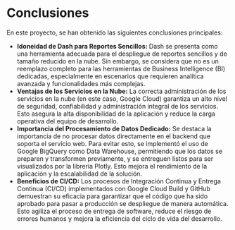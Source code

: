 # Conclusiones

En este proyecto, se han obtenido las siguientes conclusiones principales:

* **Idoneidad de Dash para Reportes Sencillos:** Dash se presenta como una herramienta adecuada para el despliegue de reportes sencillos y de tamaño reducido en la nube. Sin embargo, se considera que no es un reemplazo completo para las herramientas de Business Intelligence (BI) dedicadas, especialmente en escenarios que requieren analítica avanzada y funcionalidades más complejas.
* **Ventajas de los Servicios en la Nube:** La correcta administración de los servicios en la nube (en este caso, Google Cloud) garantiza un alto nivel de seguridad, confiabilidad y administración integral de los servicios. Esto asegura la alta disponibilidad de la aplicación y reduce la carga operativa del equipo de desarrollo.
* **Importancia del Procesamiento de Datos Dedicado:** Se destaca la importancia de no procesar datos directamente en el backend que soporta el servicio web. Para evitar esto, se implementó el uso de Google BigQuery como Data Warehouse, permitiendo que los datos se preparen y transformen previamente, y se entreguen listos para ser visualizados por la librería Plotly. Esto mejora el rendimiento de la aplicación y la escalabilidad de la solución.
* **Beneficios de CI/CD:** Los procesos de Integración Continua y Entrega Continua (CI/CD) implementados con Google Cloud Build y GitHub demuestran su eficacia para garantizar que el código que ha sido aprobado para pasar a producción se despliegue de manera automática. Esto agiliza el proceso de entrega de software, reduce el riesgo de errores humanos y mejora la eficiencia del ciclo de vida del desarrollo.
